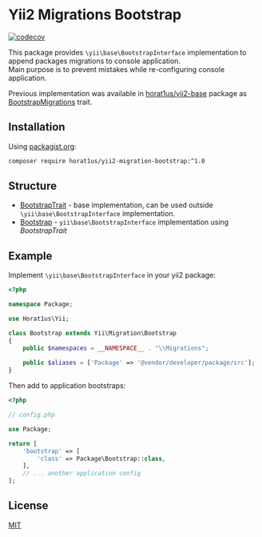 # Yii2 Migrations Bootstrap
[![codecov](https://codecov.io/gh/Horat1us/yii2-migration-bootstrap/branch/master/graph/badge.svg)](https://codecov.io/gh/Horat1us/yii2-migration-bootstrap)

This package provides `\yii\base\BootstrapInterface` implementation to append packages migrations to console application.  
Main purpose is to prevent mistakes while re-configuring console application.  

Previous implementation was available in [horat1us/yii2-base](https://github.com/Horat1us/yii2-base) package
as [BootstrapMigrations](https://github.com/Horat1us/yii2-base/blob/1.16.0/src/Traits/BootstrapMigrations.php) trait. 

## Installation
Using [packagist.org](https://packagist.org/packages/horat1us/yii2-migration-bootstrap):
```bash
composer require horat1us/yii2-migration-bootstrap:^1.0
```

## Structure
- [BootstrapTrait](./src/BootstrapTrait.php) - base implementation, can be used outside `\yii\base\BootstrapInterface`
implementation.
- [Bootstrap](./src/Bootstrap.php) - `yii\base\BootstrapInterface` implementation using *BootstrapTrait*


## Example
Implement `\yii\base\BootstrapInterface` in your yii2 package:
```php
<?php

namespace Package;

use Horat1us\Yii;

class Bootstrap extends Yii\Migration\Bootstrap
{
    public $namespaces = __NAMESPACE__ . "\\Migrations";
    
    public $aliases = ['Package' => '@vendor/developer/package/src'];
}
```

Then add to application bootstraps:
```php
<?php

// config.php

use Package;

return [
    'bootstrap' => [
        'class' => Package\Bootstrap::class,    
    ],
    // ... another application config
];
```

## License
[MIT](./LICENSE)

